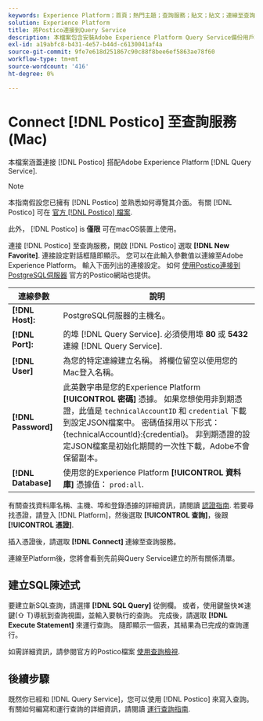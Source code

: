 ```yaml
---
keywords: Experience Platform；首頁；熱門主題；查詢服務；貼文；貼文；連線至查詢服務；
solution: Experience Platform
title: 將Postico連接到Query Service
description: 本檔案包含安裝Adobe Experience Platform Query Service備份用戶端Postico的連結。
exl-id: a19abfc8-b431-4e57-b44d-c6130041af4a
source-git-commit: 9fe7e618d251867c90c88f8bee6ef5863ae78f60
workflow-type: tm+mt
source-wordcount: '416'
ht-degree: 0%

---
```


# Connect [!DNL Postico] 至查詢服務(Mac)

本檔案涵蓋連接 [!DNL Postico] 搭配Adobe Experience Platform [!DNL Query Service].

>[!NOTE]
>
> 本指南假設您已擁有 [!DNL Postico] 並熟悉如何導覽其介面。 有關 [!DNL Postico] 可在 [官方 [!DNL Postico] 檔案](https://eggerapps.at/postico/docs).
> 
> 此外， [!DNL Postico] is **僅限** 可在macOS裝置上使用。

連接 [!DNL Postico] 至查詢服務，開啟 [!DNL Postico] 選取 **[!DNL New Favorite]**. 連接設定對話框隨即顯示。 您可以在此輸入參數值以連線至Adobe Experience Platform。 輸入下面列出的連接設定。 如何 [使用Postico連接到PostgreSQL伺服器](https://eggerapps.at/postico/docs/v1.5.21/favorite-window.html) 官方的Postico網站也提供。

| 連線參數 | 說明 |
|---|---|
| **[!DNL Host]:** | PostgreSQL伺服器的主機名。 |
| **[!DNL Port]:** | 的埠 [!DNL Query Service]. 必須使用埠 **80** 或 **5432** 連線 [!DNL Query Service]. |
| **[!DNL User]** | 為您的特定連線建立名稱。 將欄位留空以使用您的Mac登入名稱。 |
| **[!DNL Password]** | 此英數字串是您的Experience Platform **[!UICONTROL 密碼]** 憑據。 如果您想使用非到期憑證，此值是 `technicalAccountID` 和 `credential` 下載到設定JSON檔案中。 密碼值採用以下形式：{technicalAccountId}:{credential}。 非到期憑證的設定JSON檔案是初始化期間的一次性下載，Adobe不會保留副本。 |
| **[!DNL Database]** | 使用您的Experience Platform **[!UICONTROL 資料庫]** 憑據值： `prod:all`. |

有關查找資料庫名稱、主機、埠和登錄憑據的詳細資訊，請閱讀 [認證指南](../ui/credentials.md). 若要尋找憑證，請登入 [!DNL Platform]，然後選取 **[!UICONTROL 查詢]**，後跟 **[!UICONTROL 憑證]**.

插入憑證後，請選取 **[!DNL Connect]** 連線至查詢服務。

連線至Platform後，您將會看到先前與Query Service建立的所有關係清單。

## 建立SQL陳述式

要建立新SQL查詢，請選擇 **[!DNL SQL Query]** 從側欄。 或者，使用鍵盤快⌘速鍵(⇧ T)導航到查詢視圖，並輸入要執行的查詢。 完成後，請選取 **[!DNL Execute Statement]** 來運行查詢。 隨即顯示一個表，其結果為已完成的查詢運行。

如需詳細資訊，請參閱官方的Postico檔案 [使用查詢檢視](https://eggerapps.at/postico/docs/v1.3.1/sql-query-view.html).

## 後續步驟

既然你已經和 [!DNL Query Service]，您可以使用 [!DNL Postico] 來寫入查詢。 有關如何編寫和運行查詢的詳細資訊，請閱讀 [運行查詢指南](../best-practices/writing-queries.md).
